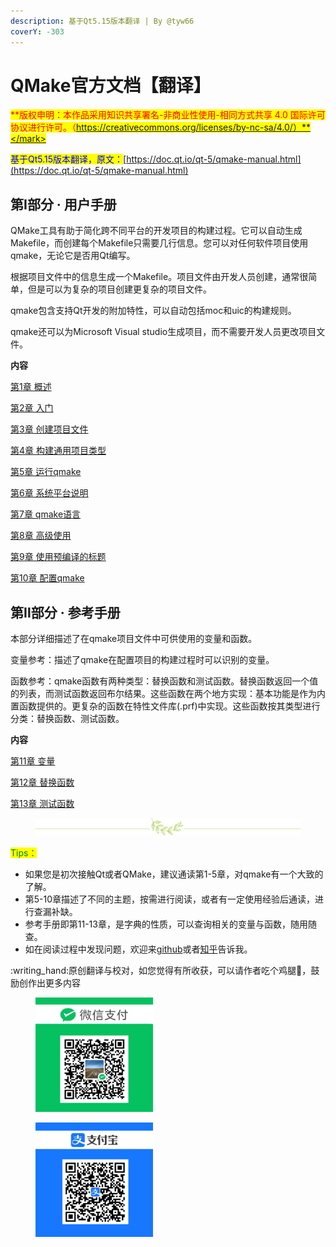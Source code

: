 ```yaml
---
description: 基于Qt5.15版本翻译 | By @tyw66
coverY: -303
---
```


# QMake官方文档【翻译】

<mark style="color:red;">**版权申明：本作品采用知识共享署名-非商业性使用-相同方式共享 4.0 国际许可协议进行许可。（https://creativecommons.org/licenses/by-nc-sa/4.0/）**</mark>

<mark style="color:blue;">基于Qt5.15版本翻译，原文：</mark>[https://doc.qt.io/qt-5/qmake-manual.html](https://doc.qt.io/qt-5/qmake-manual.html)

## 第Ⅰ部分 · 用户手册

QMake工具有助于简化跨不同平台的开发项目的构建过程。它可以自动生成Makefile，而创建每个Makefile只需要几行信息。您可以对任何软件项目使用qmake，无论它是否用Qt编写。

根据项目文件中的信息生成一个Makefile。项目文件由开发人员创建，通常很简单，但是可以为复杂的项目创建更复杂的项目文件。

qmake包含支持Qt开发的附加特性，可以自动包括moc和uic的构建规则。

qmake还可以为Microsoft Visual studio生成项目，而不需要开发人员更改项目文件。



**内容**

[第1章 概述](yong-hu-shou-ce/di-1-zhang-gai-shu.md)&#x20;

[第2章 入门 ](yong-hu-shou-ce/di-2-zhang-ru-men.md)

[第3章 创建项目文件 ](yong-hu-shou-ce/di-3-zhang-chuang-jian-xiang-mu-wen-jian.md)

[第4章 构建通用项目类型 ](yong-hu-shou-ce/di-4-zhang-gou-jian-tong-yong-xiang-mu-lei-xing.md)

[第5章 运行qmake](yong-hu-shou-ce/di-5-zhang-yun-hang-qmake.md)&#x20;

[第6章 系统平台说明 ](yong-hu-shou-ce/di-6-zhang-xi-tong-ping-tai-shuo-ming.md)

[第7章 qmake语言 ](yong-hu-shou-ce/di-7-zhang-qmake-yu-yan.md)

[第8章 高级使用 ](yong-hu-shou-ce/di-8-zhang-gao-ji-shi-yong.md)

[第9章 使用预编译的标题 ](yong-hu-shou-ce/di-9-zhang-shi-yong-yu-bian-yi-de-tou-wen-jian.md)

[第10章 配置qmake ](yong-hu-shou-ce/di-10-zhang-pei-zhi-qmake.md)



## 第Ⅱ部分 · 参考手册

本部分详细描述了在qmake项目文件中可供使用的变量和函数。

变量参考：描述了qmake在配置项目的构建过程时可以识别的变量。

函数参考：qmake函数有两种类型：替换函数和测试函数。替换函数返回一个值的列表，而测试函数返回布尔结果。这些函数在两个地方实现：基本功能是作为内置函数提供的。更复杂的函数在特性文件库(.prf)中实现。这些函数按其类型进行分类：替换函数、测试函数。

**内容**

[第11章 变量](can-kao-shou-ce/di-11-zhang-bian-liang.md)

[第12章 替换函数](can-kao-shou-ce/di-12-zhang-ti-huan-han-shu.md)

[第13章 测试函数](can-kao-shou-ce/di-13-zhang-ce-shi-han-shu.md)







<div align="center" data-full-width="false">

<figure><img src=".gitbook/assets/分隔素材.png" alt="译者的分割线"><figcaption></figcaption></figure>

</div>

<mark style="color:green;">Tips：</mark>

* 如果您是初次接触Qt或者QMake，建议通读第1-5章，对qmake有一个大致的了解。
* 第5-10章描述了不同的主题，按需进行阅读，或者有一定使用经验后通读，进行查漏补缺。
* 参考手册即第11-13章，是字典的性质，可以查询相关的变量与函数，随用随查。
* 如在阅读过程中发现问题，欢迎来[github](https://github.com/tyw66/QMakeManual\_CN/issues)或者[知乎](https://zhuanlan.zhihu.com/p/634557870?)告诉我。







:writing\_hand:原创翻译与校对，如您觉得有所收获，可以请作者吃个鸡腿🍗，鼓励创作出更多内容

<div align="left">

<figure><img src=".gitbook/assets/WX收款码.jpg" alt="" width="188"><figcaption></figcaption></figure>

 

<figure><img src=".gitbook/assets/zfb收款码.jpg" alt="" width="188"><figcaption></figcaption></figure>

</div>

